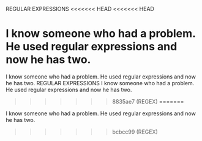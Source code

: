 REGULAR EXPRESSIONS
<<<<<<< HEAD
<<<<<<< HEAD

I know someone who had a problem. He used regular expressions and now he has two. 
=======
I know someone who had a problem. He used regular expressions and now he has two. REGULAR EXPRESSIONS
I know someone who had a problem. He used regular expressions and now he has two. 
>>>>>>> 8835ae7 (REGEX)
=======

I know someone who had a problem. He used regular expressions and now he has two. 
>>>>>>> bcbcc99 (REGEX)
